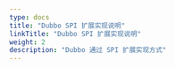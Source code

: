 ```yaml
---
type: docs
title: "Dubbo SPI 扩展实现说明"
linkTitle: "Dubbo SPI 扩展实现说明"
weight: 2
description: "Dubbo 通过 SPI 扩展实现方式"
---
```

